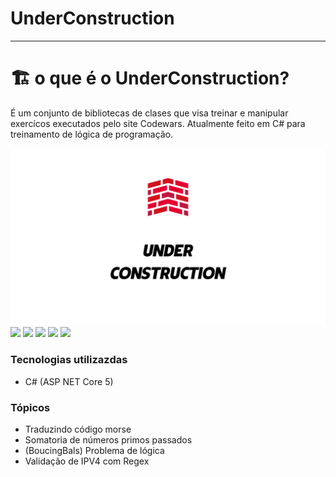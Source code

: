 # UnderConstruction 
---
# 🏗 o que é o UnderConstruction?
É um conjunto de bibliotecas de clases que visa treinar e manipular exercícos executados pelo site Codewars. Atualmente feito em C# para treinamento de lógica de programação.

 <img src="./Underconstruction.png" alt="aunderconstruction"/>


  <div> 
  <a href="https://www.youtube.com/user/cursosemvideo" target="_blank"><img src="https://img.shields.io/badge/YouTube-FF0000?style=for-the-badge&logo=youtube&logoColor=white" target="_blank"></a>
  <a href="https://instagram.com/lluasalvestr" target="_blank"><img src="https://img.shields.io/badge/-Instagram-%23E4405F?style=for-the-badge&logo=instagram&logoColor=white" target="_blank"></a>
  <a href = "mailto:lucasryanalves@gmail.com"><img src="https://img.shields.io/badge/-Gmail-%23333?style=for-the-badge&logo=gmail&logoColor=white" target="_blank"></a>
  <a href="https://www.linkedin.com/in/lucas-alves-55b925182/" target="_blank"><img src="https://img.shields.io/badge/-LinkedIn-%230077B5?style=for-the-badge&logo=linkedin&logoColor=white" target="_blank"></a>
  <a href="https://www.twitch.tv/calivem" target="_blank"><img src="https://img.shields.io/badge/Twitch-9146FF?style=for-the-badge&logo=twitch&logoColor=white" target="_blank"></a>
</div>

 ### Tecnologias utilizazdas 
- C# (ASP NET Core 5)

### Tópicos
* Traduzindo código morse 
* Somatoria de números primos passados 
* (BoucingBals) Problema de lógica
* Validação de IPV4 com Regex


